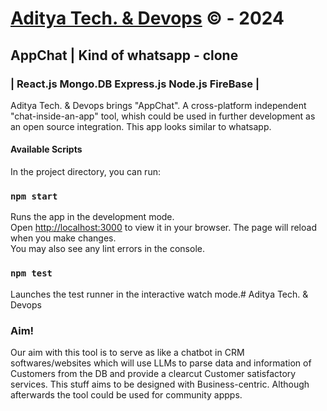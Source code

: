#  [Aditya Tech. & Devops](https://adityatechndevops.web.app) &copy; - 2024
## AppChat | Kind of whatsapp - clone
### | React.js Mongo.DB Express.js Node.js FireBase |

Aditya Tech. & Devops brings "AppChat".
A cross-platform independent "chat-inside-an-app" tool, whish could be used in further development as an open source integration. 
This app looks similar to whatsapp.


#### Available Scripts
In the project directory, you can run:
### `npm start`
Runs the app in the development mode.\
Open [http://localhost:3000](http://localhost:3000) to view it in your browser.
The page will reload when you make changes.\
You may also see any lint errors in the console.
### `npm test`
Launches the test runner in the interactive watch mode.\# Aditya Tech. & Devops

### Aim!
Our aim with this tool is to serve as like a chatbot in CRM softwares/websites which will use LLMs to parse data and information of Customers from the DB and provide a clearcut Customer satisfactory services.
This stuff aims to be designed with Business-centric. Although afterwards the tool could be used for community appps.

